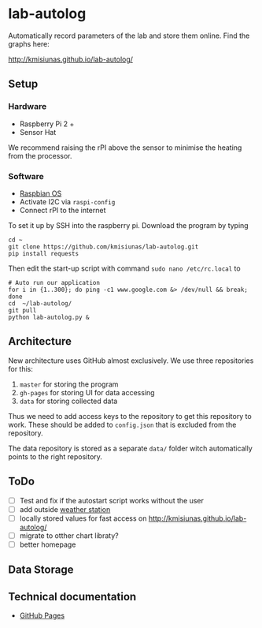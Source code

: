 # lab-autolog

Automatically record parameters of the lab and store them online. Find the graphs here:

http://kmisiunas.github.io/lab-autolog/

## Setup

### Hardware

 - Raspberry Pi 2 +
 - Sensor Hat
 
We recommend raising the rPI above the sensor to minimise the heating from the processor.

### Software

 - [Raspbian OS](https://www.raspbian.org/)
 - Activate I2C via `raspi-config`
 - Connect rPI to the internet
 
To set it up by SSH into the raspberry pi. Download the program by typing

    cd ~
    git clone https://github.com/kmisiunas/lab-autolog.git
    pip install requests
    

Then edit the start-up script with command `sudo nano /etc/rc.local` to 

    # Auto run our application
    for i in {1..300}; do ping -c1 www.google.com &> /dev/null && break; done
    cd  ~/lab-autolog/
    git pull
    python lab-autolog.py &



## Architecture

New architecture uses GitHub almost exclusively. We use three repositories for this:

 1. `master` for storing the program
 2. `gh-pages` for storing UI for data accessing
 3. `data` for storing collected data

Thus we need to add access keys to the repository to get this repository to work. These should be added to `config.json` that is excluded from the repository. 

The data repository is stored as a separate `data/` folder witch automatically points to the right repository. 

## ToDo

 - [ ] Test and fix if the autostart script works without the user
 - [ ] add outside [weather station](https://www.cl.cam.ac.uk/research/dtg/weather/current-obs.txt)
 - [ ] locally stored values for fast access on http://kmisiunas.github.io/lab-autolog/
 - [ ] migrate to otther chart libraty?
 - [ ] better homepage

## Data Storage


## Technical documentation
 - [GitHub Pages](https://help.github.com/articles/what-are-github-pages/)
